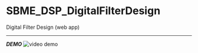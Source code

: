 # SBME_DSP_DigitalFilterDesign
 Digital Filter Design (web app)  

---  
_**DEMO**_
![video demo](./demo/dsp_t5.gif)

